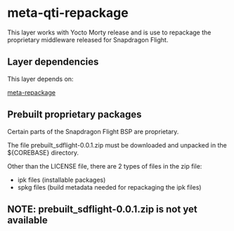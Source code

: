 # meta-qti-repackage

This layer works with Yocto Morty release and is use to repackage the proprietary middleware released
for Snapdragon Flight.

## Layer dependencies

This layer depends on:

[meta-repackage](https://github.com/ATLFlight/meta-repackage)

## Prebuilt proprietary packages

Certain parts of the Snapdragon Flight BSP are proprietary.

The file prebuilt_sdflight-0.0.1.zip must be downloaded and unpacked in the ${COREBASE} directory.

Other than the LICENSE file, there are 2 types of files in the zip file:

- ipk files (installable packages)
- spkg files (build metadata needed for repackaging the ipk files)

## NOTE: prebuilt_sdflight-0.0.1.zip is not yet available
